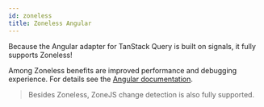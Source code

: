 ```yaml
---
id: zoneless
title: Zoneless Angular
---
```


Because the Angular adapter for TanStack Query is built on signals, it fully supports Zoneless!

Among Zoneless benefits are improved performance and debugging experience. For details see the [Angular documentation](https://angular.dev/guide/zoneless).

> Besides Zoneless, ZoneJS change detection is also fully supported.

